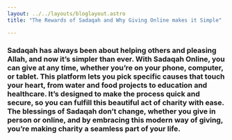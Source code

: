 ```yaml
---
layout: ../../layouts/bloglayout.astro
title: "The Rewards of Sadaqah and Why Giving Online makes it Simple"

---
```


### Sadaqah has always been about helping others and pleasing Allah, and now it’s simpler than ever. With Sadaqah Online, you can give at any time, whether you’re on your phone, computer, or tablet. This platform lets you pick specific causes that touch your heart, from water and food projects to education and healthcare. It’s designed to make the process quick and secure, so you can fulfill this beautiful act of charity with ease. The blessings of Sadaqah don’t change, whether you give in person or online, and by embracing this modern way of giving, you’re making charity a seamless part of your life.